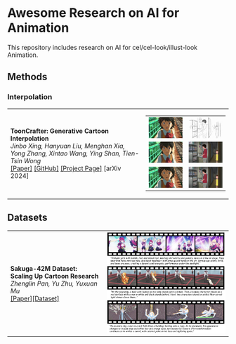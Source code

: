 # Awesome Research on AI for Animation

This repository includes research on AI for cel/cel-look/illust-look Animation.


## Methods
### Interpolation
|||
|-|-|
|**ToonCrafter: Generative Cartoon Interpolation**<br>*Jinbo Xing, Hanyuan Liu, Menghan Xia, Yong Zhang, Xintao Wang, Ying Shan, Tien-Tsin Wong*<br>[[Paper]](https://arxiv.org/abs/2405.17933) [[GitHub]](https://github.com/ToonCrafter/ToonCrafter) [[Project Page]](https://doubiiu.github.io/projects/ToonCrafter/) [arXiv 2024] | <table><tr><td><img src="assets/72109_125.mp4_00-00.png" width="200"></td><td><img src="assets/04.gif" width="200"></td></tr><tr><td><img src="assets/72109_125.mp4_00-01.png" width="200"></td><td><img src="assets/frame0001_05.png" width="200"></td></tr><tr><td><img src="assets/00.gif" width="200"></td><td><img src="assets/05.gif" width="200"></td></tr></table>|

## Datasets
|||
|-|-|
|**Sakuga-42M Dataset: Scaling Up Cartoon Research**<br>*Zhenglin Pan, Yu Zhu, Yuxuan Mu*<br>[[Paper]](https://drive.google.com/file/d/1aeJqsBw92ebELEpP-oFBo-kcUpBzHm_E/view)[[Dataset]](https://huggingface.co/datasets/aidenpan/s_clips-v1.0)|<img src="assets/sakuga.png" width="560">|